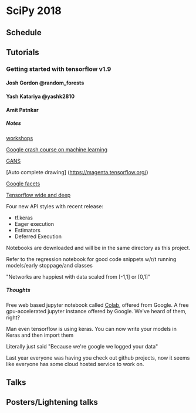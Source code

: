 # SciPy 2018

## Schedule

## Tutorials
### Getting started with tensorflow v1.9
#### Josh Gordon @random_forests
#### Yash Katariya @yashk2810
#### Amit Patnkar

##### Notes
[workshops](https://github.com/tensorflow/workshops)

[Google crash course on machine
learning](https://developers.google.com/machine-learning/crash-course/)

[GANS](https://github.com/tensorflow/tensorflow/tree/master/tensorflow/contrib/eager/python/examples/gan)

[Auto complete drawing] (https://magenta.tensorflow.org/)

[Google facets](https://pair-code.github.io/facets/)

[Tensorflow wide and deep](https://www.tensorflow.org/tutorials/wide_and_deep)

Four new API styles with recent release:
- tf.keras
- Eager execution
- Estimators
- Deferred Execution

Notebooks are downloaded and will be in the same directory as this project.

Refer to the regression notebook for good code snippets w/r/t running
models/early stoppage/and classes

"Networks are happiest with data scaled from [-1,1] or [0,1]"

##### Thoughts
Free web based jupyter notebook called [Colab](colab.research.google.com), offered from Google.  A free gpu-accelerated jupyter instance offered by Google.  We've heard of them, right?

Man even tensorflow is using keras.  You can now write your models in Keras and then import them

Literally just said "Because we're google we logged your data"

Last year everyone was having you check out github projects, now it seems like
everyone has some cloud hosted service to work on.


## Talks

## Posters/Lightening talks
